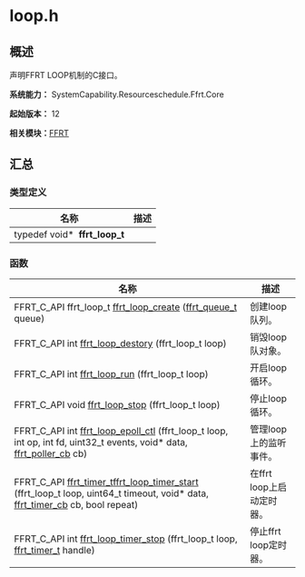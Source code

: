 # loop.h


## 概述

声明FFRT LOOP机制的C接口。

**系统能力：** SystemCapability.Resourceschedule.Ffrt.Core

**起始版本：** 12

**相关模块：**[FFRT](_f_f_r_t.md)


## 汇总


### 类型定义

| 名称 | 描述 | 
| -------- | -------- |
|  typedef void\*&nbsp;&nbsp;**ffrt_loop_t** |  | 


### 函数

| 名称 | 描述 | 
| -------- | -------- |
| FFRT_C_API ffrt_loop_t [ffrt_loop_create](_f_f_r_t.md#ffrt_loop_create) ([ffrt_queue_t](_f_f_r_t.md) queue) | 创建loop队列。  | 
| FFRT_C_API int [ffrt_loop_destory](_f_f_r_t.md#ffrt_loop_destory) (ffrt_loop_t loop) | 销毁loop队对象。  | 
| FFRT_C_API int [ffrt_loop_run](_f_f_r_t.md#ffrt_loop_run) (ffrt_loop_t loop) | 开启loop循环。  | 
| FFRT_C_API void [ffrt_loop_stop](_f_f_r_t.md#ffrt_loop_stop) (ffrt_loop_t loop) | 停止loop循环。  | 
| FFRT_C_API int [ffrt_loop_epoll_ctl](_f_f_r_t.md#ffrt_loop_epoll_ctl) (ffrt_loop_t loop, int op, int fd, uint32_t events, void\* data, [ffrt_poller_cb](_f_f_r_t.md#ffrt_poller_cb) cb) | 管理loop上的监听事件。  | 
| FFRT_C_API [ffrt_timer_t](_f_f_r_t.md#ffrt_timer_t)[ffrt_loop_timer_start](_f_f_r_t.md#ffrt_loop_timer_start) (ffrt_loop_t loop, uint64_t timeout, void\* data, [ffrt_timer_cb](_f_f_r_t.md#ffrt_timer_cb) cb, bool repeat) | 在ffrt loop上启动定时器。  | 
| FFRT_C_API int [ffrt_loop_timer_stop](_f_f_r_t.md#ffrt_loop_timer_stop) (ffrt_loop_t loop, [ffrt_timer_t](_f_f_r_t.md#ffrt_timer_t) handle) | 停止ffrt loop定时器。  | 
